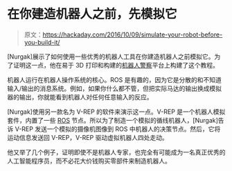 # 在你建造机器人之前，先模拟它

> 原文：<https://hackaday.com/2016/10/09/simulate-your-robot-before-you-build-it/>

[Nurgak]展示了如何使用一些优秀的机器人工具在你建造机器人之前模拟它。为了证明这一点，他在易于 3D 打印和构建的[机器人警察](https://github.com/Robopoly/Printed-base)平台上构建了这个教程。

机器人运行在机器人操作系统的核心。ROS 是有趣的，因为它是分散的和不知道输入/输出的消息系统。例如，如果你什么都不管，但把实际马达的输出换成模拟器的输出，你就能看到机器人对任何任意输入的反应。

[Nurgak]使用另一款名为 V-REP 的软件来演示这一点。V-REP 是一个机器人模拟套件，内置了一些 [ROS](http://hackaday.com/2014/01/29/the-robot-operating-system-ros-101/) 节点。所以为了制造一个模拟的循线机器人，[Nurgak]告诉 V-REP 发送一个模拟的摄像机图像到 ROS 中机器人的决策节点。然后，它将运动信息发送回 V-REP，V-REP 驱动虚拟机器人四处走动。

他又举了几个例子，证明即使不是机器人专家，也完全有可能成为一名真正优秀的人工智能程序员，而不必花大价钱购买零部件来制造机器人。